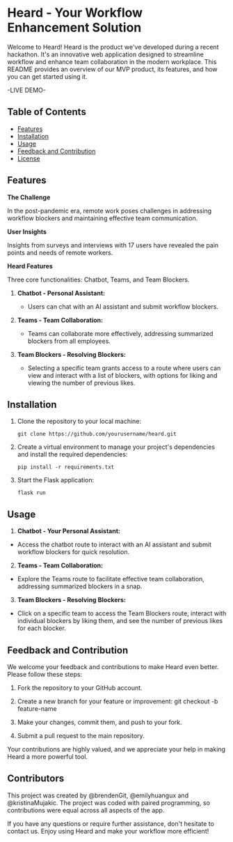 # Heard - Your Workflow Enhancement Solution

Welcome to Heard! Heard is the product we've developed during a recent hackathon. It's an innovative web application designed to streamline workflow and enhance team collaboration in the modern workplace. This README provides an overview of our MVP product, its features, and how you can get started using it.

-LIVE DEMO-

## Table of Contents
- [Features](#features)
- [Installation](#installation)
- [Usage](#usage)
- [Feedback and Contribution](#feedback-and-contribution)
- [License](#license)

## Features

**The Challenge**

In the post-pandemic era, remote work poses challenges in addressing workflow blockers and maintaining effective team communication.

**User Insights**

Insights from surveys and interviews with 17 users have revealed the pain points and needs of remote workers.

**Heard Features**

Three core functionalities: Chatbot, Teams, and Team Blockers.

1. **Chatbot - Personal Assistant:**
   - Users can chat with an AI assistant and submit workflow blockers.

2. **Teams - Team Collaboration:**
   - Teams can collaborate more effectively, addressing summarized blockers from all employees.

3. **Team Blockers - Resolving Blockers:**
   - Selecting a specific team grants access to a route where users can view and interact with a list of blockers, with options for liking and viewing the number of previous likes.

## Installation

1. Clone the repository to your local machine:

    ```shell
    git clone https://github.com/yourusername/heard.git
    ```
2. Create a virtual environment to manage your project's dependencies and install the required dependencies:
    ```shell
    pip install -r requirements.txt
    ```
3. Start the Flask application:
    ```shell
    flask run
    ```


## Usage

1. **Chatbot - Your Personal Assistant:**
- Access the chatbot route to interact with an AI assistant and submit workflow blockers for quick resolution.

2. **Teams - Team Collaboration:**
- Explore the Teams route to facilitate effective team collaboration, addressing summarized blockers in a snap.

3. **Team Blockers - Resolving Blockers:**
- Click on a specific team to access the Team Blockers route, interact with individual blockers by liking them, and see the number of previous likes for each blocker.

## Feedback and Contribution

We welcome your feedback and contributions to make Heard even better. Please follow these steps:

1. Fork the repository to your GitHub account.

2. Create a new branch for your feature or improvement: git checkout -b feature-name

3. Make your changes, commit them, and push to your fork.

4. Submit a pull request to the main repository.

Your contributions are highly valued, and we appreciate your help in making Heard a more powerful tool.

## Contributors

This project was created by @brendenGit, @emilyhuangux and @kristinaMujakic. The project was coded with paired programming, so contributions were equal across all aspects of the app.

If you have any questions or require further assistance, don't hesitate to contact us. Enjoy using Heard and make your workflow more efficient!







